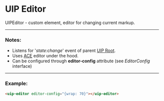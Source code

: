 # UIP Editor

UIPEditor - custom element, editor for changing current markup.

---
### Notes:

- Listens for '*state:change*' event of parent [UIP Root](../core/README.md).
- Uses [ACE](https://ace.c9.io/) editor under the hood. 
- Can be configured through **editor-config** attribute (see *EditorConfig* interface)
---
### Example:
```html
<uip-editor editor-config="{wrap: 70}"></uip-editor>
```
